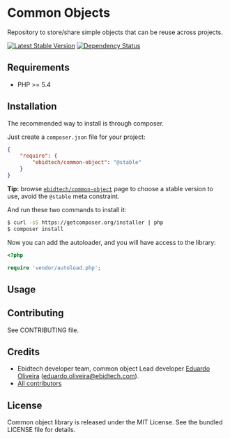 Common Objects
==============

Repository to store/share simple objects that can be reuse across projects.

[![Latest Stable Version](https://poser.pugx.org/ebidtech/common-object/v/stable.png)](https://packagist.org/packages/ebidtech/common-object) [![Dependency Status](https://www.versioneye.com/user/projects/52e3942cec1375b900000105/badge.png)](https://www.versioneye.com/user/projects/52e3942cec1375b900000105)

## Requirements ##

* PHP >= 5.4

## Installation ##

The recommended way to install is through composer.

Just create a `composer.json` file for your project:

``` json
{
    "require": {
        "ebidtech/common-object": "@stable"
    }
}
```

**Tip:** browse [`ebidtech/common-object`](https://packagist.org/packages/ebidtech/common-object) page to choose a stable version to use, avoid the `@stable` meta constraint.

And run these two commands to install it:

```bash
$ curl -sS https://getcomposer.org/installer | php
$ composer install
```

Now you can add the autoloader, and you will have access to the library:

```php
<?php

require 'vendor/autoload.php';
```

## Usage ##



## Contributing ##

See CONTRIBUTING file.

## Credits ##

* Ebidtech developer team, common object Lead developer [Eduardo Oliveira](https://github.com/entering) (eduardo.oliveira@ebidtech.com).
* [All contributors](https://github.com/ebidtech/common-object/contributors)

## License ##

Common object library is released under the MIT License. See the bundled LICENSE file for details.


